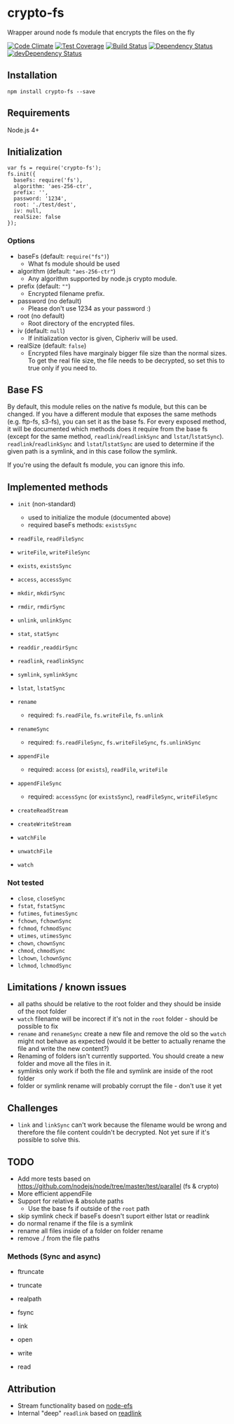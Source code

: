 # crypto-fs
Wrapper around node fs module that encrypts the files on the fly

[![Code Climate](https://codeclimate.com/github/DarkoKukovec/crypto-fs/badges/gpa.svg)](https://codeclimate.com/github/DarkoKukovec/crypto-fs)
[![Test Coverage](https://codeclimate.com/github/DarkoKukovec/crypto-fs/badges/coverage.svg)](https://codeclimate.com/github/DarkoKukovec/crypto-fs/coverage)
[![Build Status](https://travis-ci.org/DarkoKukovec/crypto-fs.svg?branch=master)](https://travis-ci.org/DarkoKukovec/crypto-fs)
[![Dependency Status](https://david-dm.org/DarkoKukovec/crypto-fs.svg)](https://david-dm.org/DarkoKukovec/crypto-fs)
[![devDependency Status](https://david-dm.org/DarkoKukovec/crypto-fs/dev-status.svg)](https://david-dm.org/DarkoKukovec/crypto-fs#info=devDependencies)

## Installation

``npm install crypto-fs --save``

## Requirements

Node.js 4+

## Initialization

    var fs = require('crypto-fs');
    fs.init({
      baseFs: require('fs'),
      algorithm: 'aes-256-ctr',
      prefix: '',
      password: '1234',
      root: './test/dest',
      iv: null,
      realSize: false
    });

### Options

* baseFs (default: ``require("fs")``)
  * What fs module should be used
* algorithm (default: ``"aes-256-ctr"``)
  * Any algorithm supported by node.js crypto module.
* prefix (default: ``""``)
  * Encrypted filename prefix.
* password (no default)
  * Please don't use 1234 as your password :)
* root (no default)
  * Root directory of the encrypted files.
* iv (default: ``null``)
  * If initialization vector is given, Cipheriv will be used.
* realSize (default: ``false``)
  * Encrypted files have marginaly bigger file size than the normal sizes. To get the real file size, the file needs to be decrypted, so set this to true only if you need to.

## Base FS

By default, this module relies on the native fs module, but this can be changed. If you have a different module that exposes the same methods (e.g. ftp-fs, s3-fs), you can set it as the base fs.
For every exposed method, it will be documented which methods does it require from the base fs (except for the same method, ``readlink``/``readlinkSync`` and ``lstat``/``lstatSync``). ``readlink``/``readlinkSync`` and ``lstat``/``lstatSync`` are used to determine if the given path is a symlink, and in this case follow the symlink.

If you're using the default fs module, you can ignore this info.

## Implemented methods

* ``init`` (non-standard)
  * used to initialize the module (documented above)
  * required baseFs methods: ``existsSync``

* ``readFile``, ``readFileSync``
* ``writeFile``, ``writeFileSync``
* ``exists``, ``existsSync``
* ``access``, ``accessSync``
* ``mkdir``, ``mkdirSync``
* ``rmdir``, ``rmdirSync``
* ``unlink``, ``unlinkSync``
* ``stat``, ``statSync``
* ``readdir`` ,``readdirSync``
* ``readlink``, ``readlinkSync``
* ``symlink``, ``symlinkSync``
* ``lstat``, ``lstatSync``
* ``rename``
  * required: ``fs.readFile``, ``fs.writeFile``, ``fs.unlink``
* ``renameSync``
  * required: ``fs.readFileSync``, ``fs.writeFileSync``, ``fs.unlinkSync``
* ``appendFile``
  * required: ``access`` (or ``exists``), ``readFile``, ``writeFile``
* ``appendFileSync``
  * required: ``accessSync`` (or ``existsSync``), ``readFileSync``, ``writeFileSync``

* ``createReadStream``
* ``createWriteStream``
* ``watchFile``
* ``unwatchFile``
* ``watch``

### Not tested

* ``close``, ``closeSync``
* ``fstat``, ``fstatSync``
* ``futimes``, ``futimesSync``
* ``fchown``, ``fchownSync``
* ``fchmod``, ``fchmodSync``
* ``utimes``, ``utimesSync``
* ``chown``, ``chownSync``
* ``chmod``, ``chmodSync``
* ``lchown``, ``lchownSync``
* ``lchmod``, ``lchmodSync``

## Limitations / known issues

* all paths should be relative to the root folder and they should be inside of the root folder
* ``watch`` filename will be incorect if it's not in the ``root`` folder - should be possible to fix
* ``rename`` and ``renameSync`` create a new file and remove the old so the ``watch`` might not behave as expected (would it be better to actually rename the file and write the new content?)
* Renaming of folders isn't currently supported. You should create a new folder and move all the files in it.
* symlinks only work if both the file and symlink are inside of the root folder
* folder or symlink rename will probably corrupt the file - don't use it yet

## Challenges

* ``link`` and ``linkSync`` can't work because the filename would be wrong and therefore the file content couldn't be decrypted. Not yet sure if it's possible to solve this.

## TODO

* Add more tests based on https://github.com/nodejs/node/tree/master/test/parallel (fs & crypto)
* More efficient appendFile
* Support for relative & absolute paths
  * Use the base fs if outside of the ``root`` path
* skip symlink check if baseFs doesn't suport either lstat or readlink
* do normal rename if the file is a symlink
* rename all files inside of a folder on folder rename
* remove ./ from the file paths

### Methods (Sync and async)
* ftruncate
* truncate
* realpath
* fsync

* link

* open
* write
* read

## Attribution

* Stream functionality based on [node-efs](https://github.com/kunklejr/node-efs)
* Internal "deep" ``readlink`` based on [readlink](https://github.com/ralphtheninja/readlink)
